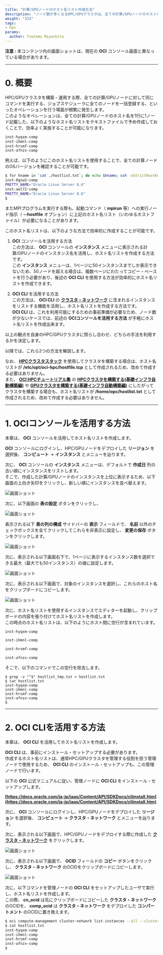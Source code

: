 ```yaml
---
title: "計算/GPUノードのホスト名リスト作成方法"
description: "ノード数が多くなるHPC/GPUクラスタは、全ての計算/GPUノードのホスト名の一覧を記載したホスト名リストを作成することで、構築・運用作業を効率的に進めることが可能になります。本テクニカルTipsは、HPC/GPUクラスタの計算/GPUノードのホスト名リストを効果的に作成する方法を解説します。"
weight: "333"
tags:
- hpc
params:
  author: Tsutomu Miyashita
---
```


**注意 :** 本コンテンツ内の画面ショットは、現在の **OCI** コンソール画面と異なっている場合があります。

***
# 0. 概要

HPC/GPUクラスタを構築・運用する際、全ての計算/GPUノードに対して同じコマンドを実行する、ジョブスケジューラに全てのノードを一括登録する、といったオペレーションを行う場面が頻繁に発生します。  
このようなオペレーションは、全ての計算/GPUノードのホスト名を1行に1ノード記載した、以下のようなホスト名リストをテキストファイルで予め作成しておくことで、効率よく実施することが可能になります。

```sh
inst-hyqxm-comp
inst-ihmnl-comp
inst-hrsmf-comp
inst-afnzx-comp
```

例えば、以下のようにこのホスト名リストを使用することで、全ての計算ノードのOSバージョンを確認することが可能です。

```sh
$ for hname in `cat ./hostlist.txt`; do echo $hname; ssh -oStrictHostKeyChecking=accept-new $hname "grep -i pretty /etc/os-release"; done
inst-0giw2-comp
PRETTY_NAME="Oracle Linux Server 8.6"
inst-ael72-comp
PRETTY_NAME="Oracle Linux Server 8.6"
$
```

またMPIプログラムを実行する際も、起動コマンド（ **mpirun** 等）への実行ノード指示（ **--hostfile** オプション）に上記のホスト名リスト（いわゆるホストファイル）が必要になることがあります。

このホスト名リストは、以下のような方法で効率的に作成することが可能です。

1. **OCI** コンソールを活用する方法  
  この方法は、 **OCI** コンソールの **インスタンス** メニューに表示される計算/GPUノードのインスタンス名を活用し、ホスト名リストを作成する方法です。  
  この **インスタンス** メニューは、1ページに50インスタンスまでしか表示できないため、50ノードを超える場合は、複数ページにわたってコピー・ペーストを行う必要があり、後述の **OCI CLI** を使用する方法が効率的にホスト名リストを作成できます。

2. **OCI CLI** を活用する方法  
  この方法は、 **OCI CLI** の **[クラスタ・ネットワーク](../../#5-1-クラスタネットワーク)** に含まれるインスタンスをリストする機能を活用し、ホスト名リストを作成する方法です。  
  **OCI CLI** は、これを利用可能にするための事前準備が必要なため、ノード数が少ないケースでは、前述の **OCIコンソールを活用する方法** が手軽にホスト名リストを作成出来ます。

以上の観点を自身のHPC/GPUクラスタに照らし合わせ、どちらの手法を利用するかを決定します。

以降では、これら2つの方法を解説します。

なお、 **[HPCクラスタスタック](../../#5-10-hpcクラスタスタック)** を使用してクラスタを構築する場合は、ホスト名リストが **/etc/opt/oci-hpc/hostfile.tcp** として作成されるため、改めて作成する必要はありません。  
また、 **[OCI HPCチュートリアル集](../../#1-oci-hpcチュートリアル集)** の **[HPCクラスタを構築する(基礎インフラ自動構築編)](../../spinup-hpc-cluster-withterraform/)** や **[GPUクラスタを構築する(基礎インフラ自動構築編)](../../spinup-gpu-cluster-withterraform/)** にしたがってクラスタを構築する場合も、ホスト名リストが **/home/opc/hostlist.txt** として作成されるため、改めて作成する必要はありません。

***
# 1. OCIコンソールを活用する方法

本章は、 **OCI** コンソールを活用してホスト名リストを作成します。

**OCI** コンソールにログインし、HPC/GPUノードをデプロイした **リージョン** を選択後、 **コンピュート** → **インスタンス** とメニューを辿ります。

次に、 **OCI** コンソールの **インスタンス** メニューは、デフォルトで **作成日** 列の古い順にインスタンスをリストします。  
そこで、作成した計算/GPUノードのインスタンスを上位に表示するため、以下画面の上向き矢印をクリックし、新しい順にインスタンスを並べ替えます。

![画面ショット](console_page01.png)

次に、以下画面の **表の設定** ボタンをクリックし、

![画面ショット](console_page02.png)

表示される以下 **表の列の構成** サイドバーの **表示** フィールドで、 **名前** 以外のチェックボックスを全てクリックしてこれらを非表示に設定し、 **変更の保存** ボタンをクリックします。

![画面ショット](console_page03.png)

次に、表示される以下画面右下で、1ページに表示するインスタンス数を選択できる最大（最大でも50インスタンス）の値に設定します。

![画面ショット](console_page04.png)

次に、表示される以下画面で、対象のインスタンスを選択し、これらのホスト名をクリップボードにコピーします。

![画面ショット](console_page05.png)

次に、ホスト名リストを使用するインスタンスでエディターを起動し、クリップボードの内容を張り付けてホスト名リストを作成します。  
この時点のホスト名リストは、以下のようにホスト間に空行が含まれています。

```sh
inst-hyqxm-comp

inst-ihmnl-comp

inst-hrsmf-comp

inst-afnzx-comp
```

そこで、以下のコマンドでこの空行を除去します。

```
$ grep -v "^$" hostlist_tmp.txt > hostlist.txt
$ cat hostlist.txt 
inst-hyqxm-comp
inst-ihmnl-comp
inst-hrsmf-comp
inst-afnzx-comp
$
```

***
# 2. OCI CLIを活用する方法

本章は、 **OCI CLI** を活用してホスト名リストを作成します。

**OCI CLI** は、事前にインストール・セットアップする必要があります。  
作成するホスト名リストは、通常HPC/GPUクラスタを管理する役割を担う管理ノードで使用するため、 **OCI CLI** のインストール・セットアップも、この管理ノードで行います。

以下の **OCI** 公式マニュアルに従い、管理ノードに **OCI CLI** をインストール・セットアップします。

**[https://docs.oracle.com/ja-jp/iaas/Content/API/SDKDocs/cliinstall.htm](https://docs.oracle.com/ja-jp/iaas/Content/API/SDKDocs/cliinstall.htm)**

次に、 **OCI** コンソールにログインし、HPC/GPUノードをデプロイした **リージョン** を選択後、 **コンピュート** → **クラスタ・ネットワーク** とメニューを辿ります。

次に、表示される以下画面で、HPC/GPUノードをデプロイする際に作成した **[クラスタ・ネットワーク](../../#5-1-クラスタネットワーク)** をクリックします。

![画面ショット](console_page06.png)

次に、表示される以下画面で、 **OCID** フィールドの **コピー** ボタンをクリックし、 **クラスタ・ネットワーク** のOCIDをクリップボードにコピーします。

![画面ショット](console_page07.png)

次に、以下コマンドを管理ノードの **OCI CLI** をセットアップしたユーザで実行し、ホスト名リストを作成します。  
この際、 **cn_ocid** は先にクリップボードにコピーした **クラスタ・ネットワーク** のOCIDを、 **comp_ocid** は **クラスタ・ネットワーク** をデプロイした **コンパートメント** のOCIDに置き換えます。

```sh
$ oci compute-management cluster-network list-instances --all --cluster-network-id cn_ocid -c comp_ocid | jq -r '.data[]."display-name"'  > hostlist.txt
$ cat hostlist.txt 
inst-hyqxm-comp
inst-ihmnl-comp
inst-hrsmf-comp
inst-afnzx-comp
$
```